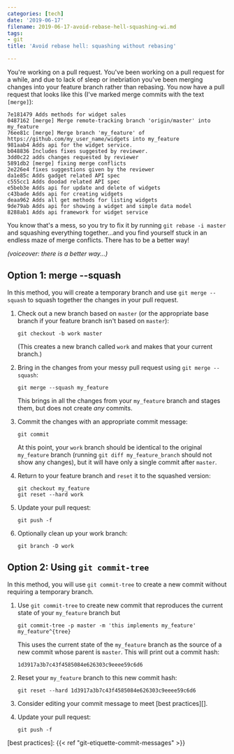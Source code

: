 ```yaml
---
categories: [tech]
date: '2019-06-17'
filename: 2019-06-17-avoid-rebase-hell-squashing-wi.md
tags:
- git
title: 'Avoid rebase hell: squashing without rebasing'

---
```


You're working on a pull request. You've been working on a pull request for a while, and due to lack of sleep or inebriation you've been merging changes into your feature branch rather than rebasing. You now have a pull request that looks like this (I've marked merge commits with the text `[merge]`):

```
7e181479 Adds methods for widget sales
0487162 [merge] Merge remote-tracking branch 'origin/master' into my_feature
76ee81c [merge] Merge branch 'my_feature' of https://github.com/my_user_name/widgets into my_feature
981aab4 Adds api for the widget service.
b048836 Includes fixes suggested by reviewer.
3dd0c22 adds changes requested by reviewer
5891db2 [merge] fixing merge conflicts
2e226e4 fixes suggestions given by the reviewer
da1e85c Adds gadget related API spec
c555cc1 Adds doodad related API spec
e5beb3e Adds api for update and delete of widgets
c43bade Adds api for creating widgets
deaa962 Adds all get methods for listing widgets
9de79ab Adds api for showing a widget and simple data model
8288ab1 Adds api framework for widget service
```

You know that's a mess, so you try to fix it by running `git rebase -i master` and squashing everything together...and you find yourself stuck in an endless maze of merge conflicts. There has to be a better way!

*(voiceover: there is a better way...)*

## Option 1: merge --squash

In this method, you will create a temporary branch and use `git merge --squash` to squash together the changes in your pull request.

1. Check out a new branch based on `master` (or the appropriate base branch if your feature branch isn't based on `master`):

    ```
    git checkout -b work master
    ```

    (This creates a new branch called `work` and makes that your current branch.)

1. Bring in the changes from your messy pull request using `git merge --squash`:

    ```
    git merge --squash my_feature
    ```

    This brings in all the changes from your `my_feature` branch and stages them, but does not create *any* commits.

3. Commit the changes with an appropriate commit message:

    ```
    git commit
    ```

    At this point, your `work` branch should be identical to the original `my_feature` branch (running `git diff my_feature_branch` should not show any changes), but it will have only a single commit after `master`.

4. Return to your feature branch and `reset` it to the squashed version:

    ```
    git checkout my_feature
    git reset --hard work
    ```

5. Update your pull request:

    ```
    git push -f
    ```

6. Optionally clean up your work branch:

    ```
    git branch -D work
    ```

## Option 2: Using `git commit-tree`

In this method, you will use `git commit-tree` to create a new commit without requiring a temporary branch.

1. Use `git commit-tree` to create new commit that reproduces the current state of your `my_feature` branch but 

    ```
    git commit-tree -p master -m 'this implements my_feature' my_feature^{tree}
    ```

    This uses the current state of the `my_feature` branch as the source of a new commit whose parent is `master`.  This will print out a commit hash:

    ```
    1d3917a3b7c43f4585084e626303c9eeee59c6d6
    ```

2. Reset your `my_feature` branch to this new commit hash:

    ```
    git reset --hard 1d3917a3b7c43f4585084e626303c9eeee59c6d6
    ```

3. Consider editing your commit message to meet [best practices][].

4. Update your pull request:

    ```
    git push -f
    ```

[best practices]: {{< ref "git-etiquette-commit-messages" >}}
